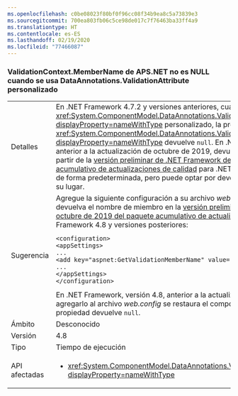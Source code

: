 ```yaml
---
ms.openlocfilehash: c0be08023f80bf0f96cc08f34b9ea8c5a73839e3
ms.sourcegitcommit: 700ea803fb06c5ce98de017c7f76463ba33ff4a9
ms.translationtype: HT
ms.contentlocale: es-ES
ms.lasthandoff: 02/19/2020
ms.locfileid: "77466087"
---
```

### <a name="aspnet-validationcontextmembername-is-not-null-when-using-custom-dataannotationsvalidationattribute"></a>ValidationContext.MemberName de APS.NET no es NULL cuando se usa DataAnnotations.ValidationAttribute personalizado

|   |   |
|---|---|
|Detalles|En .NET Framework 4.7.2 y versiones anteriores, cuando se usa <xref:System.ComponentModel.DataAnnotations.ValidationAttribute?displayProperty=nameWithType> personalizado, la propiedad <xref:System.ComponentModel.DataAnnotations.ValidationContext.MemberName?displayProperty=nameWithType> devuelve `null`. En .NET Framework, versión 4.8, anterior a la actualización de octubre de 2019, devuelve el nombre del miembro. A partir de la [versión preliminar de .NET Framework de octubre de 2019 del paquete acumulativo de actualizaciones de calidad](https://devblogs.microsoft.com/dotnet/net-framework-october-2019-preview-of-quality-rollup/) para .NET Framework 4.8, devuelve `null` de forma predeterminada, pero puede optar por devolver el nombre del miembro en su lugar. |
|Sugerencia|Agregue la siguiente configuración a su archivo *web.config* para que la propiedad devuelva el nombre de miembro en la [versión preliminar de .NET Framework de octubre de 2019 del paquete acumulativo de actualizaciones de calidad](https://devblogs.microsoft.com/dotnet/net-framework-october-2019-preview-of-quality-rollup/) para .NET Framework 4.8 y versiones posteriores:<pre><code class="lang-xml">&lt;configuration&gt;&#13;&#10;&lt;appSettings&gt;&#13;&#10;...&#13;&#10;&lt;add key=&quot;aspnet:GetValidationMemberName&quot;  value=&quot;true&quot;/&gt;&#13;&#10;...&#13;&#10;&lt;/appSettings&gt;&#13;&#10;&lt;/configuration&gt;&#13;&#10;</code></pre>En .NET Framework, versión 4.8, anterior a la actualización de octubre de 2019, al agregarlo al archivo *web.config* se restaura el comportamiento anterior y la propiedad devuelve `null`.|
|Ámbito|Desconocido|
|Versión|4.8|
|Tipo|Tiempo de ejecución|
|API afectadas|<ul><li><xref:System.ComponentModel.DataAnnotations.ValidationContext.MemberName?displayProperty=nameWithType></li></ul>|
